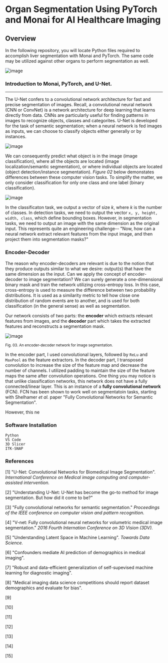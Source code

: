 # Organ Segmentation Using PyTorch and Monai for AI Healthcare Imaging

Overview
-------------------------------------------------
In the following repository, you will locate Python files required to accomplish liver segmentation with Monai and PyTorch. The same code may be utilized against other organs to perform segmentation as well. 

![image](https://github.com/aliamrod/PyTorch-and-Monai-for-AI-Healthcare-Imaging/assets/62684338/d2f132e5-09c0-42bc-96fb-0d4bb19c067f)

### Introduction to Monai, PyTorch, and U-Net.
-------------------------------------------------
The U-Net confers to a convolutional network architecture for fast and precise segmentation of images. Recall, a convolutional neural network (CNN or ConvNet) is a network 
architecture for deep learning that learns directly from data. CNNs are particularly useful for finding patterns in images to recognize objects, classes and categorites.
U-Net is developed for the task of semantic segmentation; when a neural network is fed images as inputs, we can choose to classify objects either generally or by instances. 

![image](https://github.com/aliamrod/PyTorch-and-Monai-for-AI-Healthcare-Imaging/assets/62684338/82fe8a8b-0c2a-4faf-bca9-d1cdd7d5454d)


We can consequently predict what object is in the image (image classification), where all the objects are located (image localization/semantic segmentation), or where
individual objects are located (object detection/instance segmentation). _Figure 02_ below demonstates differences between these computer vision tasks. To simplify 
the matter, we only consider classification for only one class and one label (binary classification). 


![image](https://github.com/aliamrod/PyTorch-and-Monai-for-AI-Healthcare-Imaging/assets/62684338/b685165b-7d3f-46ad-999b-cd47b2e8fc6a)


In the classificaton task, we output a vector of size _k_, where _k_ is the number of classes. In detection tasks, we need to output the vector `x, y, height, width, class`, which define bounding boxes. However, in segmentation tasks, we need to output an image with the same dimension as the original input. This represents quite an engineering challenge-- "Now, how can a neural network extract relevant features from the input image, and then project them into segmentation masks?"

### Encoder-Decoder
The reason why encoder-decoders are relevant is due to the notion that they produce outputs similar to what we desire: output(s) that have the same dimension as the input. Can we apply the concept of encoder-decoder to image segmentation? We can surely generate a one-dimensional binary mask and train the network utilizing cross-entropy loss. In this case, cross-entropy is used to measure the difference between two probability distributions. It is used as a similarity metric to tell how close one distribution of random events are to another, and is used for both classification (in the general sense) as well as segmentation.

Our network consists of two parts: the **encoder** which extracts relevant features from images, and the **decoder** part which takes the extracted features and reconstructs a segmentation mask. 


![image](https://github.com/aliamrod/PyTorch-and-Monai-for-AI-Healthcare-Imaging/assets/62684338/1747c48f-3140-4e86-b98a-ddbbdb1302a5)

<sub>Fig. 03. An encoder-decoder network for image segmentation.</sub>

In the encoder part, I used convolutional layers, followed by `ReLu` and `MaxPool` as the feature extractors. In the decoder part, I transposed convolution to increase the size of the feature map and decrease the number of channels. I utilized padding to maintain the size of the feature maps the same after convolution operations. One thing you may notice is that unlike classification networks, this network does not have a fully connected/linear layer. This is an instance of a **fully convolutional network** (FCN). FCN has been shown to work well on segmentatoin tasks, starting with Shelhamer _et al._ paper "Fully Convolutional Networks for Semantic Segmentation". 

However, this ne


### Software Installation
```
Python
VS Code
3D Slicer
ITK-SNAP
```

### References

[1] "U-Net: Convolutional Networks for Biomedical Image Segmentation". _International Conference on Medical image computing and computer-assisted intervention._

[2] "Understanding U-Net: U-Net has become the go-to method for image segmentation. But how did it come to be?"

[3] "Fully convolutional networks for semantic segmentation." _Proceedings of the IEEE conference on computer vision and pattern recognition._ 

[4] "V-net: Fully convolutional neural networks for volumetric medical image segmentation." _2016 Fourth Internation Conference on 3D Vision (3DV)._

[5] "Understanding Latent Space in Machine Learning". _Towards Data Science._

[6] "Confounders mediate AI prediction of demographics in medical imaging". 

[7] "Robust and data-efficient generalization of self-supevised machine learning for diagnostic imaging".

[8] "Medical imaging data science competitions should report dataset demographics and evaluate for bias".

[9]

[10]

[11]

[12]

[13]

[14]

[15]

